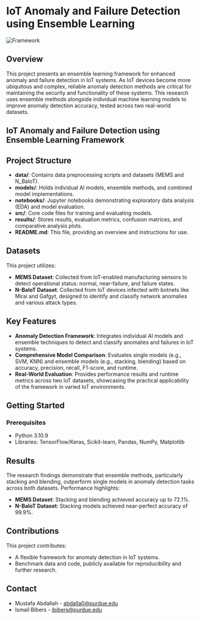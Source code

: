 # IoT Anomaly and Failure Detection using Ensemble Learning
![Framework](https://github.com/user-attachments/assets/f8692269-d012-4e6c-9c12-6af0a35972f8)

## Overview
This project presents an ensemble learning framework for enhanced anomaly and failure detection in IoT systems. As IoT devices become more ubiquitous and complex, reliable anomaly detection methods are critical for maintaining the security and functionality of these systems. This research uses ensemble methods alongside individual machine learning models to improve anomaly detection accuracy, tested across two real-world datasets.
## IoT Anomaly and Failure Detection using Ensemble Learning Framework 

## Project Structure
- **data/**: Contains data preprocessing scripts and datasets (MEMS and N_BaIoT).
- **models/**: Holds individual AI models, ensemble methods, and combined model implementations.
- **notebooks/**: Jupyter notebooks demonstrating exploratory data analysis (EDA) and model evaluation.
- **src/**: Core code files for training and evaluating models.
- **results/**: Stores results, evaluation metrics, confusion matrices, and comparative analysis plots.
- **README.md**: This file, providing an overview and instructions for use.

## Datasets
This project utilizes:
- **MEMS Dataset**: Collected from IoT-enabled manufacturing sensors to detect operational status: normal, near-failure, and failure states.
- **N-BaIoT Dataset**: Collected from IoT devices infected with botnets like Mirai and Gafgyt, designed to identify and classify network anomalies and various attack types.

## Key Features
- **Anomaly Detection Framework**: Integrates individual AI models and ensemble techniques to detect and classify anomalies and failures in IoT systems.
- **Comprehensive Model Comparison**: Evaluates single models (e.g., SVM, KNN) and ensemble models (e.g., stacking, blending) based on accuracy, precision, recall, F1-score, and runtime.
- **Real-World Evaluation**: Provides performance results and runtime metrics across two IoT datasets, showcasing the practical applicability of the framework in varied IoT environments.

## Getting Started

### Prerequisites
- Python 3.10.9
- Libraries: TensorFlow/Keras, Scikit-learn, Pandas, NumPy, Matplotlib

## Results
The research findings demonstrate that ensemble methods, particularly stacking and blending, outperform single models in anomaly detection tasks across both datasets. Performance highlights:
- **MEMS Dataset**: Stacking and blending achieved accuracy up to 72.1%.
- **N-BaIoT Dataset**: Stacking models achieved near-perfect accuracy of 99.9%.

## Contributions
This project contributes:
- A flexible framework for anomaly detection in IoT systems.
- Benchmark data and code, publicly available for reproducibility and further research.


## Contact
- Mustafa Abdallah - abdalla0@purdue.edu
- Ismail Bibers - ibibers@purdue.edu


